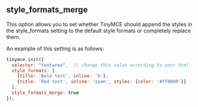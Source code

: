 ## style_formats_merge

This option allows you to set whether TinyMCE should append the styles in the style_formats setting to the default style formats or completely replace them.

An example of this setting is as follows:

```js
tinymce.init({
  selector: "textarea",  // change this value according to your html
  style_formats: [
    {title: 'Bold text', inline: 'b'},
    {title: 'Red text', inline: 'span', styles: {color: '#ff0000'}}
  ],
  style_formats_merge: true
});
```
